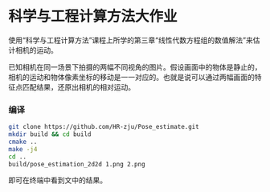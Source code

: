 # 科学与工程计算方法大作业

使用“科学与工程计算方法”课程上所学的第三章“线性代数方程组的数值解法”来估计相机的运动。

已知相机在同一场景下拍摄的两幅不同视角的图片。假设画面中的物体是静止的，相机的运动和物体像素坐标的移动是一一对应的。也就是说可以通过两幅画面的特征点匹配结果，还原出相机的相对运动。

### 编译

```bash
git clone https://github.com/HR-zju/Pose_estimate.git
mkdir build && cd build
cmake ..
make -j4
cd ..
build/pose_estimation_2d2d 1.png 2.png
```

即可在终端中看到文中的结果。
